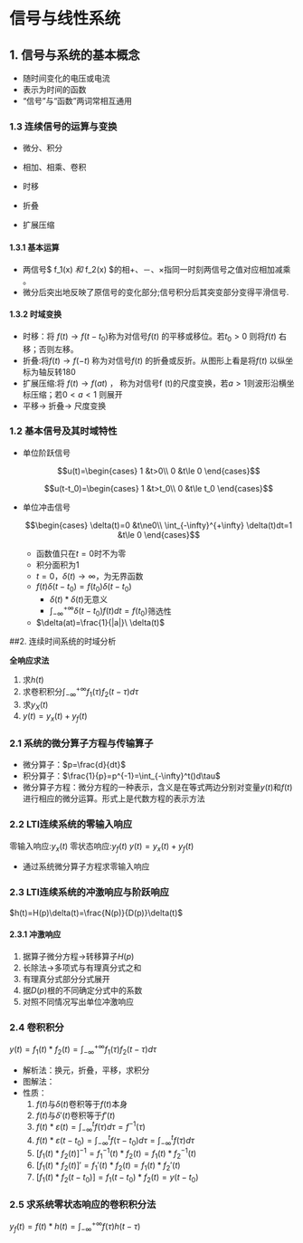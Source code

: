 # 信号与线性系统

## 1. 信号与系统的基本概念

- 随时间变化的电压或电流 
- 表示为时间的函数 
- “信号”与“函数”两词常相互通用

### 1.3 连续信号的运算与变换

- 微分、积分

- 相加、相乘、卷积
- 时移
- 折叠
- 扩展压缩

#### 1.3.1 基本运算

- 两信号$ f_1(x) $和$ f_2(x) $的相+、－、×指同一时刻两信号之值对应相加减乘 。 
- 微分后突出地反映了原信号的变化部分;信号积分后其突变部分变得平滑信号.

#### 1.3.2 时域变换

- 时移：将 $f(t)\to f(t-t_0)$称为对信号$f(t)$ 的平移或移位。若$t_0>0$  则将$f(t)$ 右移；否则左移。
- 折叠:将$f(t)\to f(-t)$  称为对信号$f(t)$ 的折叠或反折。从图形上看是将$f(t)$ 以纵坐标为轴反转180
- 扩展压缩:将 $f(t)\to f(at)$ ， 称为对信号f (t)的尺度变换，若$a>1$则波形沿横坐标压缩；若$0<a<1$ 则展开
- 平移$\to$  折叠$\to$ 尺度变换 

### 1.2 基本信号及其时域特性

- 单位阶跃信号

  $$u(t)=\begin{cases} 1 &t>0\\ 0 &t\le 0 \end{cases}$$ 

  $$u(t-t_0)=\begin{cases} 1 &t>t_0\\ 0 &t\le t_0 \end{cases}$$ 

- 单位冲击信号

  $$\begin{cases} \delta(t)=0 &t\ne0\\ \int_{-\infty}^{+\infty} \delta(t)dt=1 &t\le 0 \end{cases}$$ 

  - 函数值只在$t=0$时不为零
  - 积分面积为1
  - $t=0$，$\delta(t)\to\infty$，为无界函数
  - $f(t)\delta(t-t_0)=f(t_0)\delta(t-t_0)$
    - $\delta(t)*\delta(t)$无意义
    - $\int_{-\infty}^{+\infty}\delta(t-t_0)f(t)dt=f(t_0)$筛选性
  - $\delta(at)=\frac{1}{|a|}\ \delta(t)$ 

##2. 连续时间系统的时域分析 

**全响应求法**

1. 求$h(t)$
2. 求卷积积分$\int_{-\infty}^{+\infty} f_1(\tau)f_2(t-\tau)d\tau$
3. 求$y_X(t)$
4. $y(t)=y_x(t)+y_f(t)$

### 2.1 系统的微分算子方程与传输算子

- 微分算子：$p=\frac{d}{dt}$ 
- 积分算子：$\frac{1}{p}=p^{-1}=\int_{-\infty}^t()d\tau$
- 微分算子方程：微分方程的一种表示，含义是在等式两边分别对变量$y(t)$和$f(t)$进行相应的微分运算。形式上是代数方程的表示方法

### 2.2 LTI连续系统的零输入响应
零输入响应:$y_x(t)$
零状态响应:$y_f(t)$
$y(t)=y_x(t)+y_f(t)$

- 通过系统微分算子方程求零输入响应

  

### 2.3 LTI连续系统的冲激响应与阶跃响应

$h(t)=H(p)\delta(t)=\frac{N(p)}{D(p)}\delta(t)$ 

#### 2.3.1 冲激响应

1. 据算子微分方程→转移算子$H(p)$
2. 长除法→多项式与有理真分式之和
3. 有理真分式部分分式展开 
4. 据$D(p)$根的不同确定分式中的系数
5. 对照不同情况写出单位冲激响应 

### 2.4 卷积积分

$y(t)=f_1(t)*f_2(t)=\int_{-\infty}^{+\infty} f_1(\tau)f_2(t-\tau)d\tau$

- 解析法：换元，折叠，平移，求积分
- 图解法：
- 性质：
  1. $f(t)$与$\delta(t)$卷积等于$f(t)$本身
  2. $f(t)$与$\delta'(t)$卷积等于$f'(t)$
  3. $f(t)*\varepsilon(t)=\int_{-\infty}^tf(\tau)d\tau=f^{-1}(\tau)$
  4. $f(t)*\varepsilon(t-t_0)=\int_{-\infty}^tf(\tau-t_0)d\tau=\int_{-\infty}^t f(\tau)d\tau$ 
  5. $[f_1(t)*f_2(t)]^{-1}=f_1^{-1}(t)*f_2(t)=f_1(t)*f_2^{-1}(t)$
  6. $[f_1(t)*f_2(t)]'=f_1'(t)*f_2(t)=f_1(t)*f_2'(t)$
  7. $[f_1(t)*f_2(t-t_0)]=f_1(t-t_0)*f_2(t)=y(t-t_0)$

### 2.5 求系统零状态响应的卷积积分法

$y_f(t)=f(t)*h(t)=\int_{-\infty}^{+\infty}f(\tau)h(t-\tau)$





